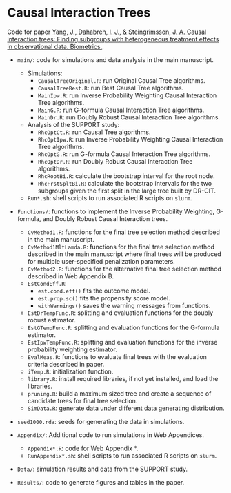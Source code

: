 # Causal Interaction Trees

Code for paper [Yang, J., Dahabreh, I. J., & Steingrimsson, J. A. Causal interaction trees: Finding subgroups with heterogeneous treatment effects in observational data. Biometrics.](https://doi.org/10.1111/biom.13432).

* `main/`: code for simulations and data analysis in the main manuscript.
  * Simulations:
    + `CausalTreeOriginal.R`: run Original Causal Tree algorithms.
    + `CausalTreeBest.R`: run Best Causal Tree algorithms.
    + `MainIpw.R`: run Inverse Probability Weighting Causal Interaction Tree algorithms.
    + `MainG.R`: run G-formula Causal Interaction Tree algorithms.
    + `MainDr.R`: run Doubly Robust Causal Interaction Tree algorithms.
  * Analysis of the SUPPORT study:
    + `RhcOptCt.R`: run Causal Tree algorithms.
    + `RhcOptIpw.R`: run Inverse Probability Weighting Causal Interaction Tree algorithms.
    + `RhcOptG.R`: run G-formula Causal Interaction Tree algorithms.
    + `RhcOptDr.R`: run Doubly Robust Causal Interaction Tree algorithms.
    + `RhcRootBi.R`: calculate the bootstrap interval for the root node.
    + `RhcFrstSpltBi.R`: calculate the bootstrap intervals for the two subgroups given the first split in the large tree built by DR-CIT.
  * `Run*.sh`: shell scripts to run associated R scripts on `slurm`.
  
* `Functions/`: functions to implement the Inverse Probability Weighting, G-formula, and Doubly Robust Causal Interaction trees.
  + `CvMethod1.R`: functions for the final tree selection method described in the main manuscript. 
  + `CvMethod1MltLamda.R`: functions for the final tree selection method described in the main manuscript where final trees will be produced for multiple user-specified penalization parameters.
  + `CvMethod2.R`: functions for the alternative final tree selection method described in Web Appendix B. 
  + `EstCondEff.R`: 
    + `est.cond.eff()` fits the outcome model. 
    + `est.prop.sc()` fits the propensity score model.
    + `withWarnings()` saves the warning messages from functions.
  + `EstDrTempFunc.R`: splitting and evaluation functions for the doubly robust estimator.
  + `EstGTempFunc.R`: splitting and evaluation functions for the G-formula estimator.
  + `EstIpwTempFunc.R`: splitting and evaluation functions for the inverse probability weighting estimator.
  + `EvalMeas.R`: functions to evaluate final trees with the evaluation criteria described in paper.
  + `iTemp.R`: initialization function.
  + `library.R`: install required libraries, if not yet installed, and load the libraries.
  + `pruning.R`: build a maximum sized tree and create a sequence of candidate trees for final tree selection.
  + `SimData.R`: generate data under different data generating distribution.

* `seed1000.rda`: seeds for generating the data in simulations.

* `Appendix/`: Additional code to run simulations in Web Appendices.  
  + `Appendix*.R`: code for Web Appendix *.
  + `RunAppendix*.sh`: shell scripts to run associated R scripts on `slurm`.

* `Data/`: simulation results and data from the SUPPORT study.
  
* `Results/`: code to generate figures and tables in the paper.
